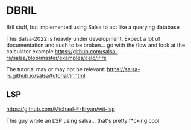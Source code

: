 # DBRIL

Bril stuff, but implemented using Salsa to act like a querying database

This Salsa-2022 is heavily under development. Expect a lot of documentation and
such to be broken... go with the flow and look at the calculator example <https://github.com/salsa-rs/salsa/blob/master/examples/calc/ir.rs>

The tutorial may or may not be relevant: <https://salsa-rs.github.io/salsa/tutorial/ir.html>

## LSP

<https://github.com/Michael-F-Bryan/wit-lsp>

This guy wrote an LSP using salsa... that's pretty f*cking cool.
